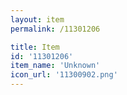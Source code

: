 ```yaml
---
layout: item
permalink: /11301206

title: Item
id: '11301206'
item_name: 'Unknown'
icon_url: '11300902.png'
---
```

